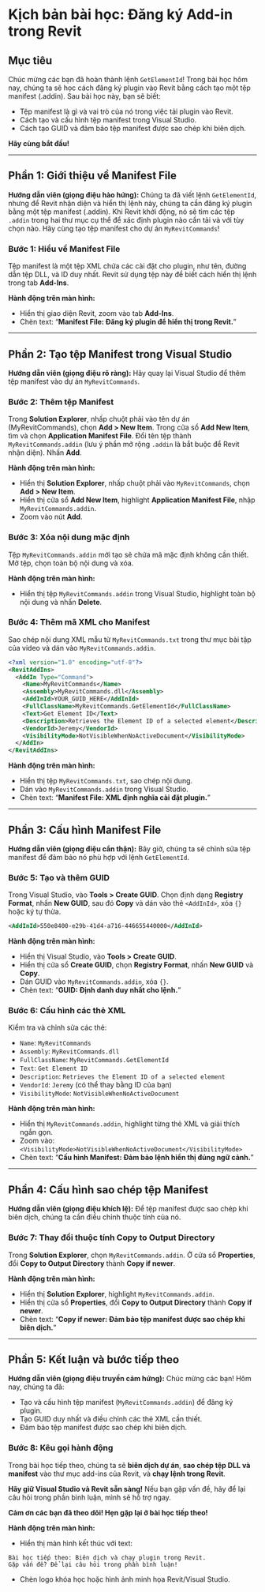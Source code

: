 # Kịch bản bài học: Đăng ký Add-in trong Revit

## Mục tiêu

Chúc mừng các bạn đã hoàn thành lệnh `GetElementId`! Trong bài học hôm nay, chúng ta sẽ học cách đăng ký plugin vào Revit bằng cách tạo một tệp manifest (.addin). Sau bài học này, bạn sẽ biết:

* Tệp manifest là gì và vai trò của nó trong việc tải plugin vào Revit.
* Cách tạo và cấu hình tệp manifest trong Visual Studio.
* Cách tạo GUID và đảm bảo tệp manifest được sao chép khi biên dịch.

**Hãy cùng bắt đầu!**

---

## Phần 1: Giới thiệu về Manifest File

**Hướng dẫn viên (giọng điệu hào hứng):**
Chúng ta đã viết lệnh `GetElementId`, nhưng để Revit nhận diện và hiển thị lệnh này, chúng ta cần đăng ký plugin bằng một tệp manifest (.addin). Khi Revit khởi động, nó sẽ tìm các tệp `.addin` trong hai thư mục cụ thể để xác định plugin nào cần tải và với tùy chọn nào. Hãy cùng tạo tệp manifest cho dự án `MyRevitCommands`!

### Bước 1: Hiểu về Manifest File

Tệp manifest là một tệp XML chứa các cài đặt cho plugin, như tên, đường dẫn tệp DLL, và ID duy nhất. Revit sử dụng tệp này để biết cách hiển thị lệnh trong tab **Add-Ins**.

**Hành động trên màn hình:**

* Hiển thị giao diện Revit, zoom vào tab **Add-Ins**.
* Chèn text: “**Manifest File: Đăng ký plugin để hiển thị trong Revit.**”

---

## Phần 2: Tạo tệp Manifest trong Visual Studio

**Hướng dẫn viên (giọng điệu rõ ràng):**
Hãy quay lại Visual Studio để thêm tệp manifest vào dự án `MyRevitCommands`.

### Bước 2: Thêm tệp Manifest

Trong **Solution Explorer**, nhấp chuột phải vào tên dự án (MyRevitCommands), chọn **Add > New Item**. Trong cửa sổ **Add New Item**, tìm và chọn **Application Manifest File**. Đổi tên tệp thành `MyRevitCommands.addin` (lưu ý phần mở rộng `.addin` là bắt buộc để Revit nhận diện). Nhấn **Add**.

**Hành động trên màn hình:**

* Hiển thị **Solution Explorer**, nhấp chuột phải vào `MyRevitCommands`, chọn **Add > New Item**.
* Hiển thị cửa sổ **Add New Item**, highlight **Application Manifest File**, nhập `MyRevitCommands.addin`.
* Zoom vào nút **Add**.

### Bước 3: Xóa nội dung mặc định

Tệp `MyRevitCommands.addin` mới tạo sẽ chứa mã mặc định không cần thiết. Mở tệp, chọn toàn bộ nội dung và xóa.

**Hành động trên màn hình:**

* Hiển thị tệp `MyRevitCommands.addin` trong Visual Studio, highlight toàn bộ nội dung và nhấn **Delete**.

### Bước 4: Thêm mã XML cho Manifest

Sao chép nội dung XML mẫu từ `MyRevitCommands.txt` trong thư mục bài tập của video và dán vào `MyRevitCommands.addin`.

```xml
<?xml version="1.0" encoding="utf-8"?>
<RevitAddIns>
  <AddIn Type="Command">
    <Name>MyRevitCommands</Name>
    <Assembly>MyRevitCommands.dll</Assembly>
    <AddInId>YOUR_GUID_HERE</AddInId>
    <FullClassName>MyRevitCommands.GetElementId</FullClassName>
    <Text>Get Element ID</Text>
    <Description>Retrieves the Element ID of a selected element</Description>
    <VendorId>Jeremy</VendorId>
    <VisibilityMode>NotVisibleWhenNoActiveDocument</VisibilityMode>
  </AddIn>
</RevitAddIns>
```

**Hành động trên màn hình:**

* Hiển thị tệp `MyRevitCommands.txt`, sao chép nội dung.
* Dán vào `MyRevitCommands.addin` trong Visual Studio.
* Chèn text: “**Manifest File: XML định nghĩa cài đặt plugin.**”

---

## Phần 3: Cấu hình Manifest File

**Hướng dẫn viên (giọng điệu cẩn thận):**
Bây giờ, chúng ta sẽ chỉnh sửa tệp manifest để đảm bảo nó phù hợp với lệnh `GetElementId`.

### Bước 5: Tạo và thêm GUID

Trong Visual Studio, vào **Tools > Create GUID**. Chọn định dạng **Registry Format**, nhấn **New GUID**, sau đó **Copy** và dán vào thẻ `<AddInId>`, xóa `{}` hoặc ký tự thừa.

```xml
<AddInId>550e8400-e29b-41d4-a716-446655440000</AddInId>
```

**Hành động trên màn hình:**

* Hiển thị Visual Studio, vào **Tools > Create GUID**.
* Hiển thị cửa sổ **Create GUID**, chọn **Registry Format**, nhấn **New GUID** và **Copy**.
* Dán GUID vào `MyRevitCommands.addin`, xóa `{}`.
* Chèn text: “**GUID: Định danh duy nhất cho lệnh.**”

### Bước 6: Cấu hình các thẻ XML

Kiểm tra và chỉnh sửa các thẻ:

* `Name`: `MyRevitCommands`
* `Assembly`: `MyRevitCommands.dll`
* `FullClassName`: `MyRevitCommands.GetElementId`
* `Text`: `Get Element ID`
* `Description`: `Retrieves the Element ID of a selected element`
* `VendorId`: `Jeremy` (có thể thay bằng ID của bạn)
* `VisibilityMode`: `NotVisibleWhenNoActiveDocument`

**Hành động trên màn hình:**

* Hiển thị `MyRevitCommands.addin`, highlight từng thẻ XML và giải thích ngắn gọn.
* Zoom vào: `<VisibilityMode>NotVisibleWhenNoActiveDocument</VisibilityMode>`
* Chèn text: “**Cấu hình Manifest: Đảm bảo lệnh hiển thị đúng ngữ cảnh.**”

---

## Phần 4: Cấu hình sao chép tệp Manifest

**Hướng dẫn viên (giọng điệu khích lệ):**
Để tệp manifest được sao chép khi biên dịch, chúng ta cần điều chỉnh thuộc tính của nó.

### Bước 7: Thay đổi thuộc tính Copy to Output Directory

Trong **Solution Explorer**, chọn `MyRevitCommands.addin`. Ở cửa sổ **Properties**, đổi **Copy to Output Directory** thành **Copy if newer**.

**Hành động trên màn hình:**

* Hiển thị **Solution Explorer**, highlight `MyRevitCommands.addin`.
* Hiển thị cửa sổ **Properties**, đổi **Copy to Output Directory** thành **Copy if newer**.
* Chèn text: “**Copy if newer: Đảm bảo tệp manifest được sao chép khi biên dịch.**”

---

## Phần 5: Kết luận và bước tiếp theo

**Hướng dẫn viên (giọng điệu truyền cảm hứng):**
Chúc mừng các bạn! Hôm nay, chúng ta đã:

* Tạo và cấu hình tệp manifest (`MyRevitCommands.addin`) để đăng ký plugin.
* Tạo GUID duy nhất và điều chỉnh các thẻ XML cần thiết.
* Đảm bảo tệp manifest được sao chép khi biên dịch.

### Bước 8: Kêu gọi hành động

Trong bài học tiếp theo, chúng ta sẽ **biên dịch dự án**, **sao chép tệp DLL và manifest** vào thư mục add-ins của Revit, và **chạy lệnh trong Revit**.

**Hãy giữ Visual Studio và Revit sẵn sàng!**
Nếu bạn gặp vấn đề, hãy để lại câu hỏi trong phần bình luận, mình sẽ hỗ trợ ngay.

**Cảm ơn các bạn đã theo dõi! Hẹn gặp lại ở bài học tiếp theo!**

**Hành động trên màn hình:**

* Hiển thị màn hình kết thúc với text:

```
Bài học tiếp theo: Biên dịch và chạy plugin trong Revit.
Gặp vấn đề? Để lại câu hỏi trong phần bình luận!
```

* Chèn logo khóa học hoặc hình ảnh minh họa Revit/Visual Studio.
